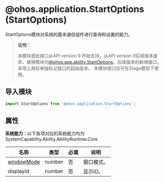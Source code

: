 # @ohos.application.StartOptions (StartOptions)

StartOptions模块对系统的基本通信组件进行查询和设置的能力。

> **说明：**
>
> 本模块首批接口从API version 9 开始支持，从API version 9后续版本废弃，替换模块为[@ohos.app.ability.StartOptions](js-apis-app-ability-startOptions.md)。后续版本的新增接口，采用上角标单独标记接口的起始版本。
> 本模块接口仅可在Stage模型下使用。

## 导入模块

```ts
import StartOptions from '@ohos.application.StartOptions';
```

## 属性

**系统能力**：以下各项对应的系统能力均为SystemCapability.Ability.AbilityRuntime.Core

| 名称 | 类型 | 必填 | 说明 |
| -------- | -------- | -------- | -------- |
| [windowMode](js-apis-application-abilityConstant.md#abilityconstantwindowmode) | number | 否 | 窗口模式。 |
| displayId | number | 否 | 显示ID。 |
